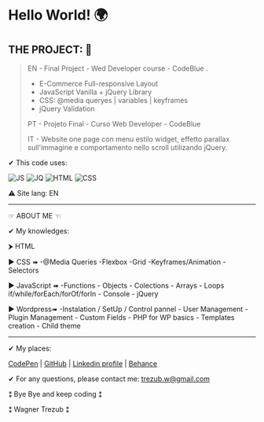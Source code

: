# Hello World! 🌍

## THE PROJECT: 📑

> EN - Final Project - Wed Developer course - CodeBlue .
> - E-Commerce Full-responsive Layout
> - JavaScript Vanilla + jQuery Library
> - CSS: @media queryes | variables | keyframes
> - jQuery Validation 
>
> PT - Projeto Final - Curso Web Developer - CodeBlue
>
> IT - Website one page con menu estilo widget, effetto parallax sull'immagine e comportamento nello scroll utilizando jQuery.

✔ This code uses:

![JS](https://img.shields.io/badge/JavaScript-F7DF1E?style=plastic&logo=javascript&logoColor=FFFFFF) ![JQ](https://img.shields.io/badge/jQuery-0769AD?style=plastic&logo=jquery&logoColor=FFFFFF) ![HTML](https://img.shields.io/badge/-HTML-E34F26?style=plastic&logo=html5&logoColor=FFFFFF) ![CSS](https://img.shields.io/badge/-CSS-1572B6?style=plastic&logo=css3&logoColor=FFFFFF)

⚠ Site lang: EN

---

☞ ABOUT ME ☜

✔ My knowledges:

⮞ HTML

▶ CSS ➠ -@Media Queries -Flexbox -Grid -Keyframes/Animation -Selectors

▶ JavaScript ➠ -Functions - Objects - Colections - Arrays - Loops if/while/forEach/forOf/forIn - Console - jQuery

▶ Wordpress➠ -Instalation / SetUp / Control pannel - User Management - Plugin Management - Custom Fields - PHP for WP basics - Templates creation - Child theme

---

✔ My places:

[CodePen](https://codepen.io/Wagner3UB) | [GitHub](https://github.com/Wagner3UB/) | [Linkedin profile](https://www.linkedin.com/in/wagner-trezub/) | [Behance](https://www.behance.net/trezub/)

✔ For any questions, please contact me: <trezub.w@gmail.com>

⁑ Bye Bye and keep coding ⁑

⁑ Wagner Trezub ⁑
